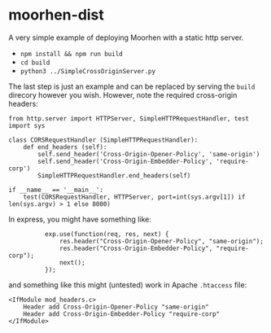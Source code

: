 # moorhen-dist

A very simple example of deploying Moorhen with a static http server.

* `npm install && npm run build`
* `cd build`
* `python3 ../SimpleCrossOriginServer.py`

The last step is just an example and can be replaced by serving the `build` direcory however you wish.
However, note the required cross-origin headers:
```
from http.server import HTTPServer, SimpleHTTPRequestHandler, test
import sys

class CORSRequestHandler (SimpleHTTPRequestHandler):
    def end_headers (self):
        self.send_header('Cross-Origin-Opener-Policy', 'same-origin')
        self.send_header('Cross-Origin-Embedder-Policy', 'require-corp')
        SimpleHTTPRequestHandler.end_headers(self)

if __name__ == '__main__':
    test(CORSRequestHandler, HTTPServer, port=int(sys.argv[1]) if len(sys.argv) > 1 else 8000)
```

In express, you might have something like:
```
          exp.use(function(req, res, next) {
              res.header("Cross-Origin-Opener-Policy", "same-origin");
              res.header("Cross-Origin-Embedder-Policy", "require-corp");
              next();
          });
```
and something like this might (untested) work in Apache `.htaccess` file:
```
<IfModule mod_headers.c>
    Header add Cross-Origin-Opener-Policy "same-origin"
    Header add Cross-Origin-Embedder-Policy "require-corp"
</IfModule>
```
